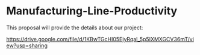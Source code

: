 # Manufacturing-Line-Productivity

This proposal will provide the details about our project:


https://drive.google.com/file/d/1KBwTGcHI05EjyRqal_5p5IXMXGCV36mT/view?usp=sharing
